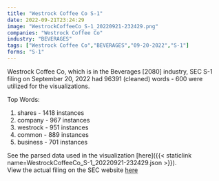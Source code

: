 ```yaml
---
title: "Westrock Coffee Co S-1"
date: 2022-09-21T23:24:29
image: "WestrockCoffeeCo_S-1_20220921-232429.png"
companies: "Westrock Coffee Co"
industry: "BEVERAGES"
tags: ["Westrock Coffee Co","BEVERAGES","09-20-2022","S-1"]
forms: "S-1"
---
```

Westrock Coffee Co, which is in the Beverages [2080] industry, SEC S-1 filing on September 20, 2022 had 96391 (cleaned) words - 600 were utilized for the visualizations.

Top Words:
1. shares - 1418 instances
2. company - 967 instances
3. westrock - 951 instances
4. common - 889 instances
5. business - 701 instances


See the parsed data used in the visualization [here]({{< staticlink name=WestrockCoffeeCo_S-1_20220921-232429.json >}}).  
View the actual filing on the SEC website [here](https://www.sec.gov/Archives/edgar/data/1806347/0001104659-22-101266.txt)